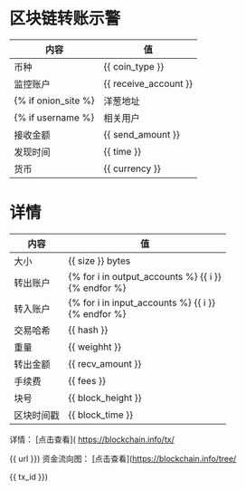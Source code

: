 # 区块链转账示警
|内容|值|
| ----- | ---- |
| 币种 | {{ coin_type }} |
|监控账户 | {{ receive_account }} |
{% if onion_site %} |洋葱地址 | {{ onion_site }} | {% endif %}
{% if username %} |相关用户 | {{ username }} | {% endif %}
|接收金额 | {{ send_amount }} |
|发现时间 |{{ time }}|
|货币 |{{ currency }} |


# 详情
|内容|值|
| ---  |  ----- |
|大小   | {{ size }} bytes |
|转出账户 | {% for i in output_accounts %} {{ i }}<br/> {% endfor %} |
|转入账户 | {% for i in input_accounts %} {{ i }}<br/> {% endfor %} |
|交易哈希 | {{ hash }} |
|重量 | {{ weighht }} |
|转出金额 | {{ recv_amount }} |
|手续费 | {{ fees }} |
|块号 |{{ block_height }}|
|区块时间戳 | {{ block_time }} |


详情： [点击查看]( https://blockchain.info/tx/ 

{{ url }})
资金流向图： [点击查看](https://blockchain.info/tree/ 

{{ tx_id }})
